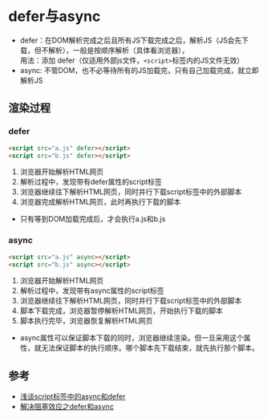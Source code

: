# defer与async

- defer：在DOM解析完成之后且所有JS下载完成之后，解析JS（JS会先下载，但不解析），一般是按顺序解析（具体看浏览器），  
  用法：添加 defer（仅适用外部js文件，`<script>`标签内的JS文件无效）
- async: 不管DOM，也不必等待所有的JS加载完，只有自己加载完成，就立即解析JS

## 渲染过程
### defer
```html
<script src="a.js" defer></script>
<script src="b.js" defer></script>
```
1. 浏览器开始解析HTML网页 
2. 解析过程中，发现带有defer属性的script标签 
3. 浏览器继续往下解析HTML网页，同时并行下载script标签中的外部脚本 
4. 浏览器完成解析HTML网页，此时再执行下载的脚本
* 只有等到DOM加载完成后，才会执行a.js和b.js

### async
```html
<script src="a.js" async></script>
<script src="b.js" async></script>
```
1. 浏览器开始解析HTML网页 
2. 解析过程中，发现带有async属性的script标签 
3. 浏览器继续往下解析HTML网页，同时并行下载script标签中的外部脚本 
4. 脚本下载完成，浏览器暂停解析HTML网页，开始执行下载的脚本 
5. 脚本执行完毕，浏览器恢复解析HTML网页
* async属性可以保证脚本下载的同时，浏览器继续渲染。但一旦采用这个属性，就无法保证脚本的执行顺序。哪个脚本先下载结束，就先执行那个脚本。


## 参考
- [浅谈script标签中的async和defer](http://www.cnblogs.com/jiasm/p/7683930.html)
- [解决阻塞效应之defer和async](https://blog.csdn.net/hbts_901111zb/article/details/78963956)